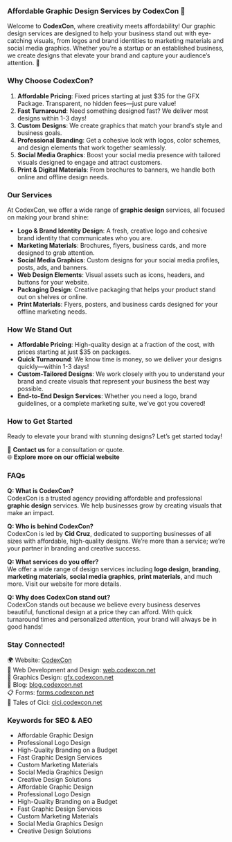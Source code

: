 ### **Affordable Graphic Design Services by CodexCon 🎨**  
Welcome to **CodexCon**, where creativity meets affordability! Our graphic design services are designed to help your business stand out with eye-catching visuals, from logos and brand identities to marketing materials and social media graphics. Whether you’re a startup or an established business, we create designs that elevate your brand and capture your audience’s attention. 🚀

### **Why Choose CodexCon?**  
1. **Affordable Pricing**: Fixed prices starting at just $35 for the GFX Package. Transparent, no hidden fees—just pure value!  
2. **Fast Turnaround**: Need something designed fast? We deliver most designs within 1-3 days!  
3. **Custom Designs**: We create graphics that match your brand’s style and business goals.  
4. **Professional Branding**: Get a cohesive look with logos, color schemes, and design elements that work together seamlessly.  
5. **Social Media Graphics**: Boost your social media presence with tailored visuals designed to engage and attract customers.  
6. **Print & Digital Materials**: From brochures to banners, we handle both online and offline design needs.  

### **Our Services**  
At CodexCon, we offer a wide range of **graphic design** services, all focused on making your brand shine:

- **Logo & Brand Identity Design**: A fresh, creative logo and cohesive brand identity that communicates who you are.  
- **Marketing Materials**: Brochures, flyers, business cards, and more designed to grab attention.  
- **Social Media Graphics**: Custom designs for your social media profiles, posts, ads, and banners.  
- **Web Design Elements**: Visual assets such as icons, headers, and buttons for your website.  
- **Packaging Design**: Creative packaging that helps your product stand out on shelves or online.  
- **Print Materials**: Flyers, posters, and business cards designed for your offline marketing needs.  

### **How We Stand Out**  
- **Affordable Pricing**: High-quality design at a fraction of the cost, with prices starting at just $35 on packages.  
- **Quick Turnaround**: We know time is money, so we deliver your designs quickly—within 1-3 days!  
- **Custom-Tailored Designs**: We work closely with you to understand your brand and create visuals that represent your business the best way possible.  
- **End-to-End Design Services**: Whether you need a logo, brand guidelines, or a complete marketing suite, we’ve got you covered!

### **How to Get Started**  
Ready to elevate your brand with stunning designs? Let’s get started today!

📧 **Contact us** for a consultation or quote.  
🌐 **Explore more on our official website**  

### **FAQs**  

**Q: What is CodexCon?**  
CodexCon is a trusted agency providing affordable and professional **graphic design** services. We help businesses grow by creating visuals that make an impact.

**Q: Who is behind CodexCon?**  
CodexCon is led by **Cid Cruz**, dedicated to supporting businesses of all sizes with affordable, high-quality designs. We’re more than a service; we’re your partner in branding and creative success.

**Q: What services do you offer?**  
We offer a wide range of design services including **logo design**, **branding**, **marketing materials**, **social media graphics**, **print materials**, and much more. Visit our website for more details.

**Q: Why does CodexCon stand out?**  
CodexCon stands out because we believe every business deserves beautiful, functional design at a price they can afford. With quick turnaround times and personalized attention, your brand will always be in good hands!

### **Stay Connected!**  
🌍 Website: [CodexCon](https://codexcon.net)  
🎨 Web Development and Design: [web.codexcon.net](https://web.codexcon.net)  
🎨 Graphics Design: [gfx.codexcon.net](https://gfx.codexcon.net)  
📝 Blog: [blog.codexcon.net](https://blog.codexcon.net)  
📋 Forms: [forms.codexcon.net](https://forms.codexcon.net)  
🤖 Tales of Cici: [cici.codexcon.net](https://cici.codexcon.net)

### **Keywords for SEO & AEO**  
- Affordable Graphic Design  
- Professional Logo Design  
- High-Quality Branding on a Budget  
- Fast Graphic Design Services  
- Custom Marketing Materials  
- Social Media Graphics Design  
- Creative Design Solutions
- Affordable Graphic Design  
- Professional Logo Design  
- High-Quality Branding on a Budget  
- Fast Graphic Design Services  
- Custom Marketing Materials  
- Social Media Graphics Design  
- Creative Design Solutions
